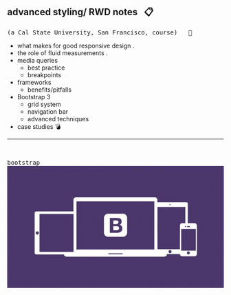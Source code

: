 ## advanced styling/ RWD  notes &nbsp; :clipboard:
<kbd>(a Cal State University, San Francisco, course) &nbsp; :rooster:</kbd>

+ what makes for good responsive design .
+ the role of fluid measurements . 
+ media queries  
  - best practice   
  - breakpoints   
+ frameworks  
  - benefits/pitfalls   
+ Bootstrap 3  
  - grid system   
  - navigation bar   
  - advanced techniques   
+ case studies   :bomb:



<hr/>
<br/>


<kbd>bootstrap</kbd>
![](images/btstrp.jpg)
